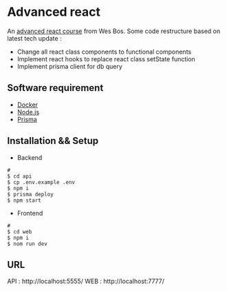 # Advanced react

An [advanced react course](https://advancedreact.com/) from Wes Bos.
Some code restructure based on latest tech update :
* Change all react class components to functional components
* Implement react hooks to replace react class setState function
* Implement prisma client for db query

## Software requirement

* [Docker](https://www.docker.com/)
* [Node.js](https://nodejs.org/en/)
* [Prisma](https://www.prisma.io/)


## Installation && Setup
*  Backend

```
#
$ cd api
$ cp .env.example .env
$ npm i
$ prisma deploy
$ npm start
```

*  Frontend
```
#
$ cd web
$ npm i
$ nom run dev
```

## URL
API : http://localhost:5555/
WEB : http://localhost:7777/
